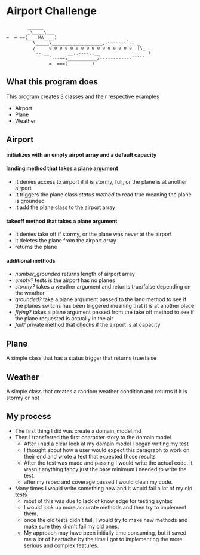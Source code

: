 Airport Challenge
=================

```
        ______
        _\____\___
=  = ==(____MA____)
          \_____\___________________,-~~~~~~~`-.._
          /     o o o o o o o o o o o o o o o o  |\_
          `~-.__       __..----..__                  )
                `---~~\___________/------------`````
                =  ===(_________)

```

What this program does
---------
This program creates 3 classes and their respective examples
  * Airport
  * Plane
  * Weather

Airport
--------

#### **initializes** with an empty airpot array and a default capacity
#### **landing method** that takes a plane argument
  * It denies access to airport if it is stormy, full, or the plane is at another airport
  * It triggers the plane class *status method* to read true meaning the plane is grounded
  * It add the plane class to the airport array
#### **takeoff method** that takes a plane argument
  * It denies take off if stormy, or the plane was never at the airport
  * it deletes the plane from the airport array
  * returns the plane
#### **additional methods**
  * *number_grounded* returns length of airport array
  * *empty?* tests is the airport has no planes
  * *stormy?* takes a weather argument and returns true/false depending on the weather
  * *grounded?* take a plane argument passed to the land method to see if the planes switchs has been triggered meaning that it is at another place
  * *flying?* takes a plane argument passed from the take off method to see if the plane requested is actually in the air
  * *full?* private method that checks if the airport is at capacity




Plane
---------

A simple class that has a status trigger that returns true/false





Weather
-----------

A simple class that creates a random weather condition and returns if it is stormy or not


**My process**
--------------

* The first thing I did was create a domain_model.md
* Then I transferred the first character story to the domain model
    * After i had a clear look at my domain model I began writing my test
    * I thought about how a user would expect this paragraph to work on their end and wrote a test that expected those results
    *  After the test was made and passing I would write the actual code. it wasn't anything fancy just the bare minimum i needed to write the test.
    * after my rspec and coverage passed I would clean my code.
* Many times I would write something new and it would fail a lot of my old tests
    * most of this was due to lack of knowledge for testing syntax
    * I would look up more accurate methods and then try to implement them.
    * once the old tests didn't fail, I would try to make new methods and make sure they didn't fail my old ones.
    * My approach may have been initially time consuming, but it saved me a lot of heartache by the time I got to implementing the more serious and complex features.    
